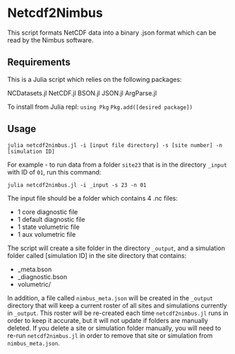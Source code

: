 # Netcdf2Nimbus
This script formats NetCDF data into a binary .json format which can be read by the Nimbus software.

## Requirements
This is a Julia script which relies on the following packages:

NCDatasets.jl
NetCDF.jl
BSON.jl
JSON.jl
ArgParse.jl

To install from Julia repl:
`using Pkg`
`Pkg.add([desired package])`

## Usage
`julia netcdf2nimbus.jl -i [input file directory] -s [site number] -n [simulation ID]`

For example - to run data from a folder `site23` that is in the directory `_input` with ID of `01`, run this command:

`julia netcdf2nimbus.jl -i _input -s 23 -n 01`

The input file should be a folder which contains 4 .nc files:

- 1 core diagnostic file
- 1 default diagnostic file
- 1 state volumetric file
- 1 aux volumetric file

The script will create a site folder in the directory `_output`, and a simulation folder called [simulation ID] in the site directory that contains:

- _meta.bson
- _diagnostic.bson
- volumetric/

In addition, a file called `nimbus_meta.json` will be created in the `_output` directory that will keep a current roster of all sites and simulations currently in `_output`. This roster will be re-created each time `netcdf2nimbus.jl` runs in order to keep it accurate, but it will not update if folders are manually deleted. If you delete a site or simulation folder manually, you will need to re-run `netcdf2nimbus.jl` in order to remove that site or simulation from `nimbus_meta.json`.
